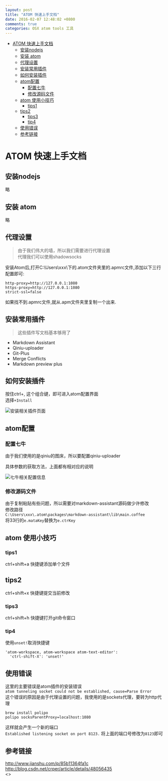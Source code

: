 ```yaml
---
layout: post
title: "ATOM 快速上手文档"
date: 2016-02-07 12:48:02 +0800
comments: true
categories: OSX atom tools 工具
---
```




<!-- TOC depthFrom:1 depthTo:6 withLinks:1 updateOnSave:1 orderedList:0 -->

- [ATOM 快速上手文档](#atom-快速上手文档)
	- [安装nodejs](#安装nodejs)
	- [安装 atom](#安装-atom)
	- [代理设置](#代理设置)
	- [安装常用插件](#安装常用插件)
	- [如何安装插件](#如何安装插件)
	- [atom配置](#atom配置)
		- [配置七牛](#配置七牛)
		- [修改源码文件](#修改源码文件)
	- [atom 使用小技巧](#atom-使用小技巧)
		- [tips1](#tips1)
	- [tips2](#tips2)
		- [tips3](#tips3)
		- [tip4](#tip4)
	- [使用错误](#使用错误)
	- [参考链接](#参考链接)

<!-- /TOC -->

# ATOM 快速上手文档

## 安装nodejs  
略  

## 安装 atom  
略  

## 代理设置
>由于我们伟大的墙，所以我们需要进行代理设置  
代理我们可以使用shadowsocks    

安装Atom后,打开C:\Users\xxx\下的.atom文件夹里的.apmrc文件,添加以下三行配置即可:  

```
http-proxy=http://127.0.0.1:1080
https-proxy=http://127.0.0.1:1080
strict-ssl=false
```

如果找不到.apmrc文件,就从.apm文件夹里复制一个出来.

## 安装常用插件  

> 这些插件写文档基本够用了  

- Markdown Assistant  
- Qiniu-uploader  
- Git-Plus  
- Merge Conflicts  
- Markdown preview plus

## 如何安装插件  
按住ctrl+, 这个组合键，即可进入atom配置界面  
选择`+Install`  

![安装相关插件页面](http://7xphqb.com1.z0.glb.clouddn.com/cfbdd3816740380930fdb1b7ff5b2f7e.png)

## atom配置  

### 配置七牛  

由于我们使用的是qiniu的图床，所以要配置qiniu-uploader  

具体参数的获取方法，上面都有相对应的说明  

![七牛相关配置信息](http://7xphqb.com1.z0.glb.clouddn.com/0ac312cde75753f7416f082a42369220.png)


### 修改源码文件  
由于复制粘贴有些问题，所以需要对markdown-assistant源码做少许修改  
修改路径  
`C:\Users\xxx\.atom\packages\markdown-assistant\lib\main.coffee`  
将33行的`e.mataKey`替换为`e.ctrKey`  


## atom 使用小技巧  

### tips1
ctrl+shift+a 快捷键添加单个文件  

## tips2
ctrl+shift+x 快捷键提交当前修改  

### tips3
ctrl+shift+h 快捷键打开git命令窗口  

### tip4  
使用`unset!`取消快捷键  
```
'atom-workspace, atom-workspace atom-text-editor':
  'ctrl-shift-X': 'unset!'
```  

## 使用错误  
这里的主要错误是atom插件的安装错误  
`atom tunneling socket could not be established, cause=Parse Error`  
这个错误的原因是由于代理设置的问题，我使用的是sockets代理，要转为http代理  
```
brew install polipo  
polipo socksParentProxy=localhost:1080
```
这样就会产生一个新的端口  
`Established listening socket on port 8123.`  将上面的端口号修改为`8123`即可

## 参考链接  
<http://www.jianshu.com/p/85b11364fa1c>  
<http://blog.csdn.net/crper/article/details/48056435>  
<>
